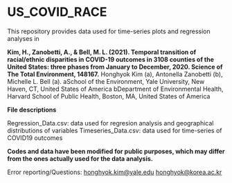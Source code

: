 # US_COVID_RACE

This repository provides data used for time-series plots and regression analyses in 

**Kim, H., Zanobetti, A., & Bell, M. L. (2021). Temporal transition of racial/ethnic disparities in COVID-19 outcomes in 3108 counties of the United States: three phases from January to December, 2020. Science of The Total Environment, 148167.**
Honghyok Kim (a), Antonella Zanobetti (b), Michelle L. Bell (a).
aSchool of the Environment, Yale University, New Haven, CT, United States of America 
bDepartment of Environmental Health, Harvard School of Public Health, Boston, MA, United States of America

**File descriptions**

Regression_Data.csv: data used for regresion analysis and geographical distributions of variables
Timeseries_Data.csv: data used for time-series of COVID19 outcomes

**Codes and data have been modified for public purposes, which may differ from the ones actually used for the data analysis.**

Error reporting/Questions: honghyok.kim@yale.edu
honghyok@korea.ac.kr
